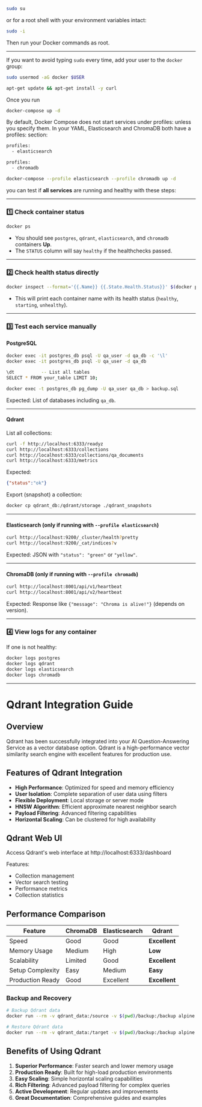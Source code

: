 ```bash
sudo su
```

or for a root shell with your environment variables intact:

```bash
sudo -i
```

Then run your Docker commands as root.

---

If you want to avoid typing `sudo` every time, add your user to the `docker` group:

```bash
sudo usermod -aG docker $USER
```

```bash
apt-get update && apt-get install -y curl
```

Once you run

```bash
docker-compose up -d
```

By default, Docker Compose does not start services under profiles: unless you specify them.
In your YAML, Elasticsearch and ChromaDB both have a profiles: section:

```bash
profiles:
  - elasticsearch

profiles:
  - chromadb

```

```bash
docker-compose --profile elasticsearch --profile chromadb up -d
```

you can test if **all services** are running and healthy with these steps:

---

### **1️⃣ Check container status**

```bash
docker ps
```

* You should see `postgres`, `qdrant`, `elasticsearch`, and `chromadb` containers **Up**.
* The `STATUS` column will say `healthy` if the healthchecks passed.

---

### **2️⃣ Check health status directly**

```bash
docker inspect --format='{{.Name}} {{.State.Health.Status}}' $(docker ps -q)
```

* This will print each container name with its health status (`healthy`, `starting`, `unhealthy`).

---

### **3️⃣ Test each service manually**

#### **PostgreSQL**

```bash
docker exec -it postgres_db psql -U qa_user -d qa_db -c '\l'
docker exec -it postgres_db psql -U qa_user -d qa_db
```


```bash
\dt          -- List all tables
SELECT * FROM your_table LIMIT 10;
```


```bash
docker exec -t postgres_db pg_dump -U qa_user qa_db > backup.sql
```

Expected: List of databases including `qa_db`.

---

#### **Qdrant**

List all collections:
```bash
curl -f http://localhost:6333/readyz
curl http://localhost:6333/collections
curl http://localhost:6333/collections/qa_documents
curl http://localhost:6333/metrics
```

Expected:

```json
{"status":"ok"}
```

Export (snapshot) a collection:

```bash
docker cp qdrant_db:/qdrant/storage ./qdrant_snapshots
```


---

#### **Elasticsearch** (only if running with `--profile elasticsearch`)

```bash
curl http://localhost:9200/_cluster/health?pretty
curl http://localhost:9200/_cat/indices?v
```

Expected: JSON with `"status": "green"` or `"yellow"`.

---

#### **ChromaDB** (only if running with `--profile chromadb`)

```bash
curl http://localhost:8001/api/v1/heartbeat
curl http://localhost:8001/api/v2/heartbeat

```

Expected: Response like `{"message": "Chroma is alive!"}` (depends on version).

---

### **4️⃣ View logs for any container**

If one is not healthy:

```bash
docker logs postgres
docker logs qdrant
docker logs elasticsearch
docker logs chromadb
```

---


# Qdrant Integration Guide

## Overview

Qdrant has been successfully integrated into your AI Question-Answering Service as a vector database option. Qdrant is a high-performance vector similarity search engine with excellent features for production use.

## Features of Qdrant Integration

- **High Performance**: Optimized for speed and memory efficiency
- **User Isolation**: Complete separation of user data using filters
- **Flexible Deployment**: Local storage or server mode
- **HNSW Algorithm**: Efficient approximate nearest neighbor search
- **Payload Filtering**: Advanced filtering capabilities
- **Horizontal Scaling**: Can be clustered for high availability

## Qdrant Web UI

Access Qdrant's web interface at http://localhost:6333/dashboard

Features:
- Collection management
- Vector search testing
- Performance metrics
- Collection statistics

## Performance Comparison

| Feature | ChromaDB | Elasticsearch | **Qdrant** |
|---------|----------|---------------|-------------|
| Speed | Good | Good | **Excellent** |
| Memory Usage | Medium | High | **Low** |
| Scalability | Limited | Good | **Excellent** |
| Setup Complexity | Easy | Medium | **Easy** |
| Production Ready | Good | Excellent | **Excellent** |


### Backup and Recovery
```bash
# Backup Qdrant data
docker run --rm -v qdrant_data:/source -v $(pwd)/backup:/backup alpine tar czf /backup/qdrant_backup.tar.gz -C /source .

# Restore Qdrant data
docker run --rm -v qdrant_data:/target -v $(pwd)/backup:/backup alpine tar xzf /backup/qdrant_backup.tar.gz -C /target
```

## Benefits of Using Qdrant

1. **Superior Performance**: Faster search and lower memory usage
2. **Production Ready**: Built for high-load production environments
3. **Easy Scaling**: Simple horizontal scaling capabilities
4. **Rich Filtering**: Advanced payload filtering for complex queries
5. **Active Development**: Regular updates and improvements
6. **Great Documentation**: Comprehensive guides and examples

